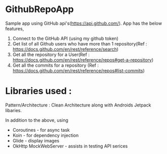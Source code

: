 # GithubRepoApp

Sample app using GitHub api's(https://api.github.com/). App has the below features, 
1. Connect to the GitHub API (using my github token)
2. Get list of all Github users who have more than 1 repository(Ref : https://docs.github.com/en/rest/reference/search)
3. Get all the repository for a User(Ref : https://docs.github.com/en/rest/reference/repos#get-a-repository)
4. Get all the commits for a repository (Ref : https://docs.github.com/en/rest/reference/repos#list-commits)

# Libraries used :
Pattern/Architecture : Clean Architecture along with Androids Jetpack libaries.

In addition to the above, using
* Coroutines - for async task 
* Koin - for dependency injection
* Glide - display images 
* OkHttp MockWebServer - assists in testing API serices
